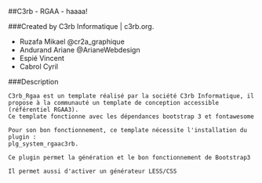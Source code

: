 ##C3rb - RGAA - haaaa!

###Created by C3rb Informatique | c3rb.org.

- Ruzafa Mikael @cr2a_graphique
- Andurand Ariane @ArianeWebdesign
- Espié Vincent
- Cabrol Cyril

###Description

    C3rb_Rgaa est un template réalisé par la société C3rb Informatique, il propose à la communauté un template de conception accessible (référentiel RGAA3).
    Ce template fonctionne avec les dépendances bootstrap 3 et fontawesome

    Pour son bon fonctionnement, ce template nécessite l'installation du plugin :
    plg_system_rgaac3rb.

    Ce plugin permet la génération et le bon fonctionnement de Bootstrap3

    Il permet aussi d'activer un générateur LESS/CSS


